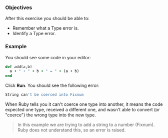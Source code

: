 <!-- { ids:[], language:'Ruby', type:'workshop', order: 4, name:'Type Error', description:'Debug your code when a method is implemented with incompatible data types.' }-->

### Objectives

After this exercise you should be able to:

- Remember what a Type error is.
- Identify a Type error.

### Example

You should see some code in your editor:

```ruby
def add(a,b)
  a + " + " + b + " = " + (a + b)
end
```

Click **Run**. You should see the following error:

```bash
String can't be coerced into Fixnum
```

When Ruby tells you it can't coerce one type into another, it means the code expected one type, received a different one, and wasn't able to convert (or "coerce") the wrong type into the new type.

> In this example we are trying to add a string to a number (Fixnum). Ruby does not understand this, so an error is raised.
